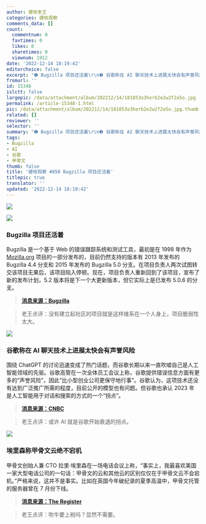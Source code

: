 ```yaml
---
author: 硬核老王
categories: 硬核观察
comments_data: []
count:
  commentnum: 0
  favtimes: 0
  likes: 0
  sharetimes: 0
  viewnum: 1912
date: '2022-12-14 18:19:42'
editorchoice: false
excerpt: "❶ Bugzilla 项目还活着\r\n❷ 谷歌称在 AI 聊天技术上进展太快会有声誉风险\r\n❸ 埃里森称甲骨文云绝不宕机"
fromurl: ''
id: 15348
islctt: false
largepic: /data/attachment/album/202212/14/181853o3herb2e2w2f2a5o.jpg
permalink: /article-15348-1.html
pic: /data/attachment/album/202212/14/181853o3herb2e2w2f2a5o.jpg.thumb.jpg
related: []
reviewer: ''
selector: ''
summary: "❶ Bugzilla 项目还活着\r\n❷ 谷歌称在 AI 聊天技术上进展太快会有声誉风险\r\n❸ 埃里森称甲骨文云绝不宕机"
tags:
- Bugzilla
- AI
- 谷歌
- 甲骨文
thumb: false
title: '硬核观察 #850 Bugzilla 项目还活着'
titlepic: true
translator: ''
updated: '2022-12-14 18:19:42'
---
```


![](/data/attachment/album/202212/14/181853o3herb2e2w2f2a5o.jpg)


![](/data/attachment/album/202212/14/181904c23oo0yshwms03zw.jpg)


### Bugzilla 项目还活着


Bugzilla 是一个基于 Web 的错误跟踪系统和测试工具，最初是在 1998 年作为 [Mozilla.org](http://mozilla.org/) 项目的一部分发布的，目前仍然支持的版本有 2013 年发布的 Bugzilla 4.4 分支和 2015 年发布的 Bugzilla 5.0 分支。在项目负责人两次试图转交该项目无果后，该项目陷入停顿。现在，项目负责人重新回到了该项目，宣布了新的发布计划，5.2 版本将是下一个大更新版本，但它实际上是已发布 5.0.6 的分支。



> 
> **[消息来源：Bugzilla](https://www.bugzilla.org/blog/2022/12/13/upcoming-releases-and-more-fun-stuff/)**
> 
> 
> 



> 
> 老王点评：没有建立起社区的项目就是这样维系在一个人身上，项目脆弱性太大。
> 
> 
> 


![](/data/attachment/album/202212/14/181913rdn0drwnn27qzdqd.jpg)


### 谷歌称在 AI 聊天技术上进展太快会有声誉风险


围绕 ChatGPT 的讨论迅速变成了热门话题，而谷歌长期以来一直吹嘘自己是人工智能领域的先驱。谷歌高管在一次全体员工会议上称，谷歌提供错误信息方面有更多的“声誉风险”，因此“比小型创业公司更保守地行事”。谷歌认为，这项技术还没有达到广泛推广所需的程度，目前公开的模型也有问题。但谷歌也承认 2023 年是人工智能用于对话和搜索的方式的一个“拐点”。



> 
> **[消息来源：CNBC](https://www.cnbc.com/2022/12/13/google-execs-warn-of-reputational-risk-with-chatgbt-like-tool.html)**
> 
> 
> 



> 
> 老王点评：或许 AI 就是谷歌开始衰退的拐点。
> 
> 
> 


![](/data/attachment/album/202212/14/181926mcp2p2kf9i2cpeik.jpg)


### 埃里森称甲骨文云绝不宕机


甲骨文创始人兼 CTO 拉里·埃里森在一场电话会议上称，“事实上，我最喜欢美国一家大型电话公司的一句话：甲骨文的云和其他云的区别仅仅在于甲骨文云不会宕机。”严格来说，这并不是事实。比如在英国今年破纪录的夏季高温中，甲骨文托管的服务器曾在 7 月份下线。



> 
> **[消息来源：The Register](https://www.theregister.com/2022/12/13/oracle_clouds_never_go_down/)**
> 
> 
> 



> 
> 老王点评：吹牛要上税吗？显然不需要。
> 
> 
>